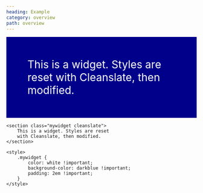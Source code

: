```yaml
---
heading: Example
category: overview
path: overview
---
```



<div class="page">

<section class="mywidget cleanslate">
    This is a widget. Styles are reset
    with Cleanslate, then modified.
</section>

<style>
    .page {
        font-size: 2em;
    }
    .mywidget {
        color: white !important;
        background-color: darkblue !important;
        padding: 2em !important;
    }
</style>
</div>

    <section class="mywidget cleanslate">
        This is a widget. Styles are reset
        with Cleanslate, then modified.
    </section>

    <style>
        .mywidget {
            color: white !important;
            background-color: darkblue !important;
            padding: 2em !important;
        }
    </style>
